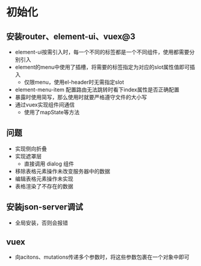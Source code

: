 # 初始化
## 安装router、element-ui、vuex@3
+ element-ui按需引入时，每一个不同的标签都是一个不同组件，使用都需要分别引入
+ element的menu中使用了插槽，将需要的标签指定为对应的slot属性值即可插入
    + 仅限menu，使用el-header时无需指定slot
+ element-menu-item 配置路由无法跳转时看下index属性是否正确配置
+ 暴露时使用简写，那么使用时就要严格遵守文件的大小写
+ 通过vuex实现组件间通信
    + 使用了mapState等方法


## 问题
+ 实现侧向折叠
+ 实现遮罩层
    + 直接调用 dialog 组件
+ 移除表格元素操作未改变服务器中的数据
+ 编辑表格元素操作未实现
+ 表格渲染了不存在的数据


## 安装json-server调试
+ 全局安装，否则会报错

## vuex
+ 向acitons、mutations传递多个参数时，将这些参数包裹在一个对象中即可